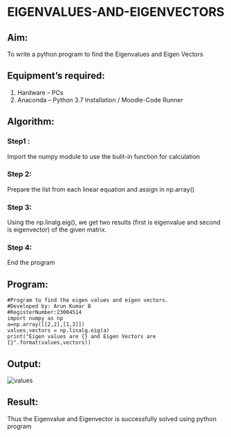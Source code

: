 # EIGENVALUES-AND-EIGENVECTORS
## Aim:
To write a python program to find the Eigenvalues and Eigen Vectors
## Equipment’s required:
1. 	Hardware – PCs
2. 	Anaconda – Python 3.7 Installation / Moodle-Code Runner
## Algorithm:
### Step1 : 
Import the numpy module to use the bulit-in function for calculation
### Step 2: 
Prepare the list from each linear equation and assign in np.array()
### Step 3: 
Using the np.linalg.eig(),  we get two results (first is eigenvalue and second is eigenvector) of the given matrix.
### Step 4: 
End the program
## Program:
```
#Program to find the eigen values and eigen vectors.
#Developed by: Arun Kumar B
#RegisterNumber:23004514
import numpy as np
a=np.array([[2,2],[1,3]])
values,vectors = np.linalg.eig(a)
print("Eigen values are {} and Eigen Vectors are {}".format(values,vectors))
```
## Output:
![values](https://github.com/Arun2005-create/EIGENVALUES-AND-EIGENVECTORS/assets/138849356/e62e9047-f7b7-49bd-b017-0f60c6452785)

## Result:
Thus the Eigenvalue and Eigenvector is successfully solved using python program
